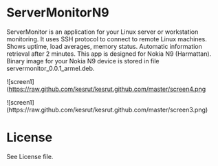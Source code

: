 # ServerMonitorN9

ServerMonitor is an application for your Linux server or workstation monitoring. It uses SSH protocol to connect to remote Linux machines. Shows uptime, load averages, memory status. Automatic information retrieval after 2 minutes. This app is designed for Nokia N9 (Harmattan). Binary image for your Nokia N9 device is stored in file servermonitor_0.0.1_armel.deb.

![screen1](https://raw.github.com/kesrut/kesrut.github.com/master/screen4.png
<div style-"padding-left: 10px;">
![screen1](https://raw.github.com/kesrut/kesrut.github.com/master/screen3.png)
</div>

# License

See License file.

